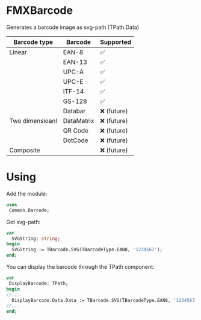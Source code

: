 # FMXBarcode
Generates a barcode image as svg-path (TPath.Data)

| Barcode type | Barcode | Supported          |
| --------------- | ----------- | ------------------ |
| Linear          | EAN-8       | :white_check_mark: |
|                 | EAN-13      | :white_check_mark: |
|                 | UPC-A       | :white_check_mark: |
|                 | UPC-E       | :white_check_mark: |
|                 | ITF-14      | :white_check_mark: |
|                 | GS-128      | :white_check_mark: |
|                 | Databar     | :x: (future)       |
| Two dimensioanl | DataMatrix  | :x: (future)       |
|                 | QR Code     | :x: (future)       |
|                 | DotCode     | :x: (future)       |
| Composite       |             | :x: (future)       |

# Using
Add the module:
```pascal
uses
 Common.Barcode;
```

Get svg-path:
```pascal
var
  SVGString: string;
begin
  SVGString := TBarcode.SVG(TBarcodeType.EAN8, '1234567');
end;
```

You can display the barcode through the TPath component: 
```pascal
var
 DisplayBarcode: TPath;
begin
//...
  DisplayBarcode.Data.Data := TBarcode.SVG(TBarcodeType.EAN8, '1234567');
//...
end;
```

